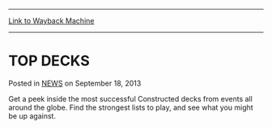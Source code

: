
---
[Link to Wayback Machine](https://web.archive.org/web/20220528082203/https://magic.wizards.com/en/articles/archive/top-decks-2013-09-18)

[_metadata_:description]:- "Get a peek inside the most successful Constructed decks from events all around the globe. Find the strongest lists to play, and see what you might be up against."
[_metadata_:generator]:- "Drupal 7 (http://drupal.org)"
[_metadata_:node]:- "46496"
[_metadata_:publish_date]:- "2013-09-18"
[_metadata_:source]:- "div-main-content"
[_metadata_:title]:- "TOP DECKS"
[_metadata_:wayback_capture_timestamp]:- "2022-05-28 08:22:03"
[_metadata_:wayback_raw_url]:- "https://web.archive.org/web/20220528082203id_/https://magic.wizards.com/en/articles/archive/top-decks-2013-09-18"
[_metadata_:wayback_url]:- "https://magic.wizards.com/en/articles/archive/top-decks-2013-09-18"
---


TOP DECKS
=========



 Posted in [NEWS](/en/articles)
 on September 18, 2013 










Get a peek inside the most successful Constructed decks from events all around the globe. Find the strongest lists to play, and see what you might be up against.








